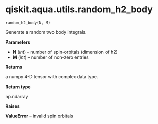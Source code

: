 <span id="qiskit-aqua-utils-random-h2-body" />

# qiskit.aqua.utils.random\_h2\_body

<span id="undefined" />

`random_h2_body(N, M)`

Generate a random two body integrals.

**Parameters**

*   **N** (*int*) – number of spin-orbitals (dimension of h2)
*   **M** (*int*) – number of non-zero entries

**Returns**

a numpy 4-D tensor with complex data type.

**Return type**

np.ndarray

**Raises**

**ValueError** – invalid spin orbitals
